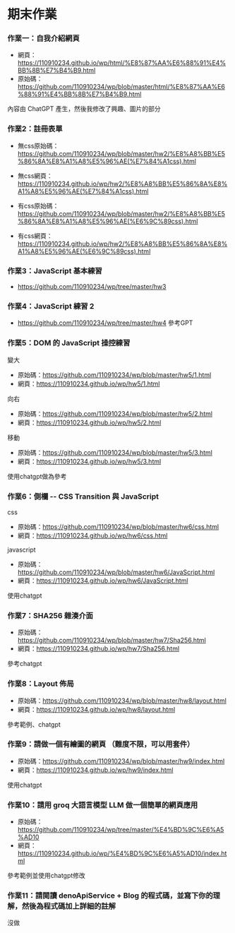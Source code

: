 # 期末作業

### 作業一：自我介紹網頁
* 網頁：https://110910234.github.io/wp/html/%E8%87%AA%E6%88%91%E4%BB%8B%E7%B4%B9.html
* 原始碼：https://github.com/110910234/wp/blob/master/html/%E8%87%AA%E6%88%91%E4%BB%8B%E7%B4%B9.html

內容由 ChatGPT 產生，然後我修改了興趣、圖片的部分

### 作業2：註冊表單
* 無css原始碼：https://github.com/110910234/wp/blob/master/hw2/%E8%A8%BB%E5%86%8A%E8%A1%A8%E5%96%AE(%E7%84%A1css).html
* 無css網頁：https://110910234.github.io/wp/hw2/%E8%A8%BB%E5%86%8A%E8%A1%A8%E5%96%AE(%E7%84%A1css).html

* 有css原始碼：https://github.com/110910234/wp/blob/master/hw2/%E8%A8%BB%E5%86%8A%E8%A1%A8%E5%96%AE(%E6%9C%89css).html
* 有css網頁：https://110910234.github.io/wp/hw2/%E8%A8%BB%E5%86%8A%E8%A1%A8%E5%96%AE(%E6%9C%89css).html

### 作業3：JavaScript 基本練習
* https://github.com/110910234/wp/tree/master/hw3

### 作業4：JavaScript 練習 2
* https://github.com/110910234/wp/tree/master/hw4
 參考GPT

### 作業5：DOM 的 JavaScript 操控練習
變大
* 原始碼：https://github.com/110910234/wp/blob/master/hw5/1.html
* 網頁：https://110910234.github.io/wp/hw5/1.html

向右
* 原始碼：https://github.com/110910234/wp/blob/master/hw5/2.html
* 網頁：https://110910234.github.io/wp/hw5/2.html

移動
* 原始碼：https://github.com/110910234/wp/blob/master/hw5/3.html
* 網頁：https://110910234.github.io/wp/hw5/3.html

使用chatgpt做為參考

### 作業6：側欄 -- CSS Transition 與 JavaScript
css
* 原始碼：https://github.com/110910234/wp/blob/master/hw6/css.html
* 網頁：https://110910234.github.io/wp/hw6/css.html

javascript
* 原始碼：https://github.com/110910234/wp/blob/master/hw6/JavaScript.html
* 網頁：https://110910234.github.io/wp/hw6/JavaScript.html

使用chatgpt

### 作業7：SHA256 雜湊介面
* 原始碼：https://github.com/110910234/wp/blob/master/hw7/Sha256.html
* 網頁：https://110910234.github.io/wp/hw7/Sha256.html

參考chatgpt

### 作業8：Layout 佈局
* 原始碼：https://github.com/110910234/wp/blob/master/hw8/layout.html
* 網頁：https://110910234.github.io/wp/hw8/layout.html

參考範例、chatgpt

### 作業9：請做一個有繪圖的網頁 （難度不限，可以用套件）
* 原始碼：https://github.com/110910234/wp/blob/master/hw9/index.html
* 網頁：https://110910234.github.io/wp/hw9/index.html

使用chatgpt

### 作業10：請用 groq 大語言模型 LLM 做一個簡單的網頁應用
* 原始碼：https://github.com/110910234/wp/tree/master/%E4%BD%9C%E6%A5%AD10
* 網頁：https://110910234.github.io/wp/%E4%BD%9C%E6%A5%AD10/index.html

參考範例並使用chatgpt修改

### 作業11：請閱讀 denoApiService + Blog 的程式碼，並寫下你的理解，然後為程式碼加上詳細的註解
 沒做
